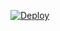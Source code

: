 [![Deploy](https://www.herokucdn.com/deploy/button.svg)](https://heroku.com/deploy?template=https://github.com/adityanarwal/Wtf-1)







